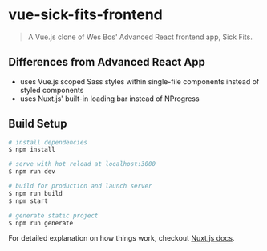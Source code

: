 # vue-sick-fits-frontend

> A Vue.js clone of Wes Bos&#39; Advanced React frontend app, Sick Fits.

## Differences from Advanced React App

- uses Vue.js scoped Sass styles within single-file components instead of styled components
- uses Nuxt.js&#39; built-in loading bar instead of NProgress

## Build Setup

``` bash
# install dependencies
$ npm install

# serve with hot reload at localhost:3000
$ npm run dev

# build for production and launch server
$ npm run build
$ npm start

# generate static project
$ npm run generate
```

For detailed explanation on how things work, checkout [Nuxt.js docs](https://nuxtjs.org).
